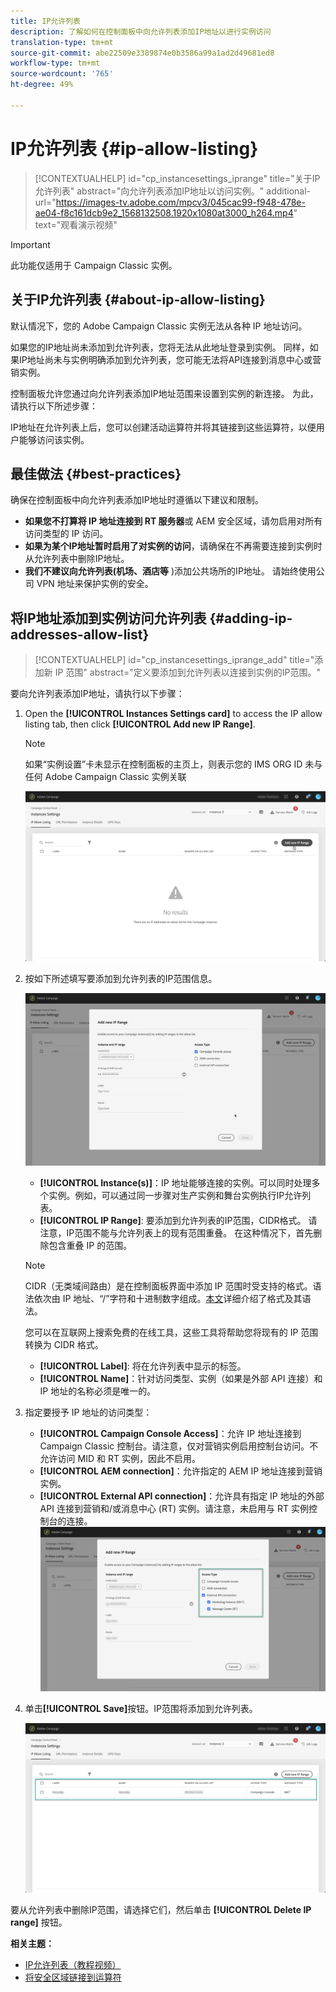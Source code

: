 ```yaml
---
title: IP允许列表
description: 了解如何在控制面板中向允许列表添加IP地址以进行实例访问
translation-type: tm+mt
source-git-commit: abe22509e3389874e0b3586a99a1ad2d49681ed8
workflow-type: tm+mt
source-wordcount: '765'
ht-degree: 49%

---
```



# IP允许列表 {#ip-allow-listing}

>[!CONTEXTUALHELP]
>id="cp_instancesettings_iprange"
>title="关于IP允许列表"
>abstract="向允许列表添加IP地址以访问实例。"
>additional-url="https://images-tv.adobe.com/mpcv3/045cac99-f948-478e-ae04-f8c161dcb9e2_1568132508.1920x1080at3000_h264.mp4" text="观看演示视频"

>[!IMPORTANT]
>
>此功能仅适用于 Campaign Classic 实例。

## 关于IP允许列表 {#about-ip-allow-listing}

默认情况下，您的 Adobe Campaign Classic 实例无法从各种 IP 地址访问。

如果您的IP地址尚未添加到允许列表，您将无法从此地址登录到实例。 同样，如果IP地址尚未与实例明确添加到允许列表，您可能无法将API连接到消息中心或营销实例。

控制面板允许您通过向允许列表添加IP地址范围来设置到实例的新连接。 为此，请执行以下所述步骤：

IP地址在允许列表上后，您可以创建活动运算符并将其链接到这些运算符，以便用户能够访问该实例。

## 最佳做法 {#best-practices}

确保在控制面板中向允许列表添加IP地址时遵循以下建议和限制。

* **如果您不打算将 IP 地址连接到 RT 服务器**&#x200B;或 AEM 安全区域，请勿启用对所有访问类型的 IP 访问。
* **如果为某个IP地址暂时启用了对实例的访问**，请确保在不再需要连接到实例时从允许列表中删除IP地址。
* **我们不建议向允许列表(机场、酒店等** )添加公共场所的IP地址。 请始终使用公司 VPN 地址来保护实例的安全。

## 将IP地址添加到实例访问允许列表 {#adding-ip-addresses-allow-list}

>[!CONTEXTUALHELP]
>id="cp_instancesettings_iprange_add"
>title="添加新 IP 范围"
>abstract="定义要添加到允许列表以连接到实例的IP范围。"

要向允许列表添加IP地址，请执行以下步骤：

1. Open the **[!UICONTROL Instances Settings card]** to access the IP allow listing tab, then click **[!UICONTROL Add new IP Range]**.

   >[!NOTE]
   >
   >如果“实例设置”卡未显示在控制面板的主页上，则表示您的 IMS ORG ID 未与任何 Adobe Campaign Classic 实例关联

   ![](assets/ip_whitelist_list1.png)

1. 按如下所述填写要添加到允许列表的IP范围信息。

   ![](assets/ip_whitelist_add1.png)

   * **[!UICONTROL Instance(s)]**：IP 地址能够连接的实例。可以同时处理多个实例。例如，可以通过同一步骤对生产实例和舞台实例执行IP允许列表。
   * **[!UICONTROL IP Range]**: 要添加到允许列表的IP范围，CIDR格式。 请注意，IP范围不能与允许列表上的现有范围重叠。 在这种情况下，首先删除包含重叠 IP 的范围。
   >[!NOTE]
   >
   >CIDR（无类域间路由）是在控制面板界面中添加 IP 范围时受支持的格式。语法依次由 IP 地址、“/”字符和十进制数字组成。[本文](https://whatismyipaddress.com/cidr)详细介绍了格式及其语法。
   >
   >您可以在互联网上搜索免费的在线工具，这些工具将帮助您将现有的 IP 范围转换为 CIDR 格式。

   * **[!UICONTROL Label]**: 将在允许列表中显示的标签。
   * **[!UICONTROL Name]**：针对访问类型、实例（如果是外部 API 连接）和 IP 地址的名称必须是唯一的。


1. 指定要授予 IP 地址的访问类型：

   * **[!UICONTROL Campaign Console Access]**：允许 IP 地址连接到 Campaign Classic 控制台。请注意，仅对营销实例启用控制台访问。不允许访问 MID 和 RT 实例，因此不启用。
   * **[!UICONTROL AEM connection]**：允许指定的 AEM IP 地址连接到营销实例。
   * **[!UICONTROL External API connection]**：允许具有指定 IP 地址的外部 API 连接到营销和/或消息中心 (RT) 实例。请注意，未启用与 RT 实例控制台的连接。
   ![](assets/ip_whitelist_acesstype.png)

1. 单击&#x200B;**[!UICONTROL Save]**&#x200B;按钮。IP范围将添加到允许列表。

   ![](assets/ip_whitelist_added.png)

要从允许列表中删除IP范围，请选择它们，然后单击 **[!UICONTROL Delete IP range]** 按钮。

**相关主题：**
* [IP允许列表（教程视频）](https://docs.adobe.com/content/help/en/campaign-learn/campaign-classic-tutorials/administrating/control-panel-acc/ip-allow-listing.html)
* [将安全区域链接到运算符](https://docs.campaign.adobe.com/doc/AC/en/INS_Additional_configurations_Configuring_Campaign_server.html#Linking_a_security_zone_to_an_operator)

